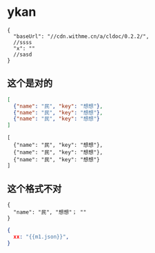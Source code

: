 # ykan

```config
{
  "baseUrl": "//cdn.withme.cn/a/cldoc/0.2.2/",
  //ssss
  "x": ""
  //sasd
}
```

## 这个是对的

```json
[
  {"name": "民", "key": "想想"},
  {"name": "民", "key": "想想"},
  {"name": "民", "key": "想想"}
]
```

```json-table
[
  {"name": "民", "key": "想想"},
  {"name": "民", "key": "想想"},
  {"name": "民", "key": "想想"}
]
```

## 这个格式不对
```json-table
{
  "name": "民", "想想"； ""
}
```



```json
{
  xx: "{{m1.json}}",
}
```
